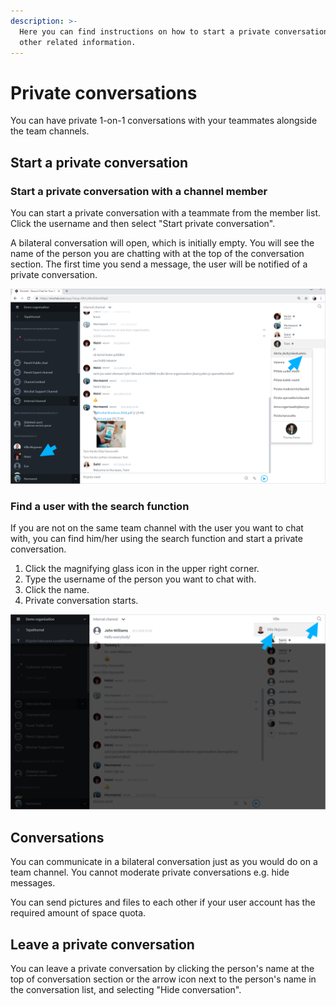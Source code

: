 ```yaml
---
description: >-
  Here you can find instructions on how to start a private conversation and
  other related information.
---
```


# Private conversations

You can have private 1-on-1 conversations with your teammates alongside the team channels.

## Start a private conversation

### Start a private conversation with a channel member

You can start a private conversation with a teammate from the member list. Click the username and then select "Start private conversation".

A bilateral conversation will open, which is initially empty. You will see the name of the person you are chatting with at the top of the conversation section. The first time you send a message, the user will be notified of a private conversation.

![Start a private conversation through the channel member list](<../.gitbook/assets/Team - start private (1).png>)

### Find a user with the search function

If you are not on the same team channel with the user you want to chat with, you can find him/her using the search function and start a private conversation.

1. Click the magnifying glass icon in the upper right corner.
2. Type the username of the person you want to chat with.
3. Click the name.
4. Private conversation starts.

![Find a user with the search function](../.gitbook/assets/Search.png)

## Conversations

You can communicate in a bilateral conversation just as you would do on a team channel. You cannot moderate private conversations e.g. hide messages.

You can send pictures and files to each other if your user account has the required amount of space quota.

## Leave a private conversation

You can leave a private conversation by clicking the person's name at the top of conversation section or the arrow icon next to the person's name in the conversation list, and selecting "Hide conversation".
